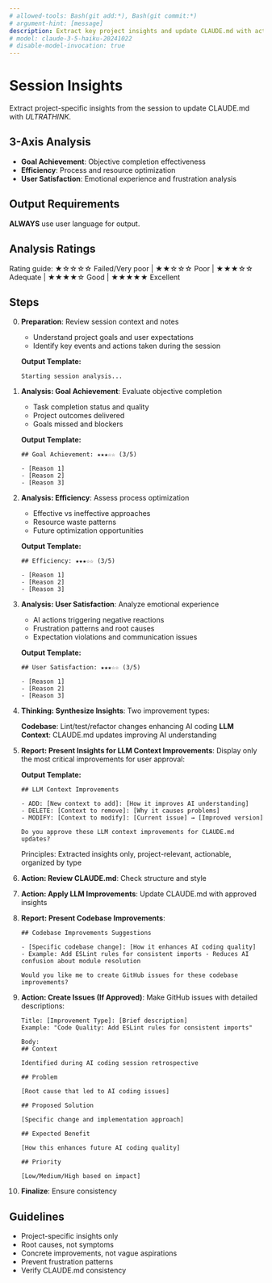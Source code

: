 ```yaml
---
# allowed-tools: Bash(git add:*), Bash(git commit:*)
# argument-hint: [message]
description: Extract key project insights and update CLAUDE.md with actionable improvements
# model: claude-3-5-haiku-20241022
# disable-model-invocation: true
---
```


# Session Insights

Extract project-specific insights from the session to update CLAUDE.md with _ULTRATHINK_.

## 3-Axis Analysis

- **Goal Achievement**: Objective completion effectiveness
- **Efficiency**: Process and resource optimization
- **User Satisfaction**: Emotional experience and frustration analysis

## Output Requirements

**ALWAYS** use user language for output.

## Analysis Ratings

Rating guide: ★☆☆☆☆ Failed/Very poor | ★★☆☆☆ Poor | ★★★☆☆ Adequate | ★★★★☆ Good | ★★★★★ Excellent

## Steps

0.  **Preparation**: Review session context and notes

    - Understand project goals and user expectations
    - Identify key events and actions taken during the session

    **Output Template:**

    ```
    Starting session analysis...
    ```

1.  **Analysis: Goal Achievement**: Evaluate objective completion

    - Task completion status and quality
    - Project outcomes delivered
    - Goals missed and blockers

    **Output Template:**

    ```
    ## Goal Achievement: ★★★☆☆ (3/5)

    - [Reason 1]
    - [Reason 2]
    - [Reason 3]
    ```

2.  **Analysis: Efficiency**: Assess process optimization

    - Effective vs ineffective approaches
    - Resource waste patterns
    - Future optimization opportunities

    **Output Template:**

    ```
    ## Efficiency: ★★★☆☆ (3/5)

    - [Reason 1]
    - [Reason 2]
    - [Reason 3]
    ```

3.  **Analysis: User Satisfaction**: Analyze emotional experience

    - AI actions triggering negative reactions
    - Frustration patterns and root causes
    - Expectation violations and communication issues

    **Output Template:**

    ```
    ## User Satisfaction: ★★★☆☆ (3/5)

    - [Reason 1]
    - [Reason 2]
    - [Reason 3]
    ```

4.  **Thinking: Synthesize Insights**: Two improvement types:

    **Codebase**: Lint/test/refactor changes enhancing AI coding
    **LLM Context**: CLAUDE.md updates improving AI understanding

5.  **Report: Present Insights for LLM Context Improvements**: Display only the most critical improvements for user approval:

    **Output Template:**

    ```
    ## LLM Context Improvements

    - ADD: [New context to add]: [How it improves AI understanding]
    - DELETE: [Context to remove]: [Why it causes problems]
    - MODIFY: [Context to modify]: [Current issue] → [Improved version]

    Do you approve these LLM context improvements for CLAUDE.md updates?
    ```

    Principles: Extracted insights only, project-relevant, actionable, organized by type

6.  **Action: Review CLAUDE.md**: Check structure and style
7.  **Action: Apply LLM Improvements**: Update CLAUDE.md with approved insights
8.  **Report: Present Codebase Improvements**:

    ```
    ## Codebase Improvements Suggestions

    - [Specific codebase change]: [How it enhances AI coding quality]
    - Example: Add ESLint rules for consistent imports - Reduces AI confusion about module resolution

    Would you like me to create GitHub issues for these codebase improvements?
    ```

9.  **Action: Create Issues (If Approved)**: Make GitHub issues with detailed descriptions:

    ```
    Title: [Improvement Type]: [Brief description]
    Example: "Code Quality: Add ESLint rules for consistent imports"

    Body:
    ## Context

    Identified during AI coding session retrospective

    ## Problem

    [Root cause that led to AI coding issues]

    ## Proposed Solution

    [Specific change and implementation approach]

    ## Expected Benefit

    [How this enhances future AI coding quality]

    ## Priority

    [Low/Medium/High based on impact]
    ```

10. **Finalize**: Ensure consistency

## Guidelines

- Project-specific insights only
- Root causes, not symptoms
- Concrete improvements, not vague aspirations
- Prevent frustration patterns
- Verify CLAUDE.md consistency
